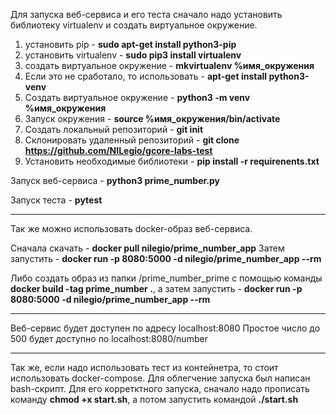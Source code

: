 Для запуска веб-сервиса и его теста сначало надо установить
библиотеку virtualenv и создать виртуальное окружение.

1. установить pip - **sudo apt-get install python3-pip**
2. установить virtualenv - **sudo pip3 install virtualenv**
3. создать виртуальное окружение - **mkvirtualenv %имя_окружения**
4. Если это не сработало, то использовать -
**apt-get install python3-venv**
5. Создать виртуальное окружение - **python3 -m venv %имя_окружения**
6. Запуск окружения - **source %имя_окружения/bin/activate**
7. Создать локальный репозиторий - **git init**
8. Склонировать удаленный репозиторий -
**git clone https://github.com/NILegio/gcore-labs-test**
9. Установить необходимые библиотеки -
**pip install -r requirenents.txt**

Запуск веб-сервиса - **python3 prime_number.py**

Запуск теста - **pytest**

-----------------------------------------------

Так же можно использовать docker-образ веб-сервиса.

Сначала скачать - **docker pull nilegio/prime_number_app**
Затем запустить - **docker run -p 8080:5000 -d nilegio/prime_number_app --rm**

Либо создать образ из папки /prime_number_prime с помощью команды **docker build -tag prime_number .**,
а затем запустить - **docker run -p 8080:5000 -d nilegio/prime_number_app --rm**


-----------------------------------------------

Веб-сервис будет доступен по адресу localhost:8080
Простое число до 500 будет доступно по localhost:8080/number


-----------------------------------------------

Так же, если надо использовать тест из контейнетра, то стоит использовать 
docker-compose. Для облегчение запуска был написан bash-скрипт. Для его корретктного запуска,
сначало надо прописать команду **chmod +x start.sh**, а потом запустить командой **./start.sh**


